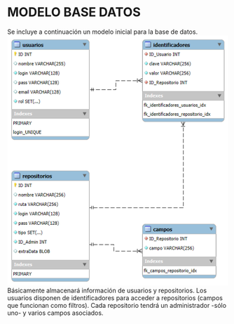 # MODELO BASE DATOS
Se incluye a continuación un modelo inicial para la base de datos.
![Modelo base de datso](<./img/Modelo base datos.png>)
Básicamente almacenará información de usuarios y repositorios.
Los usuarios disponen de identificadores para acceder a repositorios (campos que funcionan como filtros).
Cada repositorio tendrá un administrador -sólo uno- y varios campos asociados.
